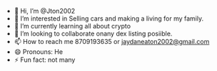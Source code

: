 - 👋 Hi, I’m @Jton2002
- 👀 I’m interested in Selling cars and making a living for my family.
- 🌱 I’m currently learning all about crypto
- 💞️ I’m looking to collaborate onany dex listing posiible.
- 📫 How to reach me 8709193635 or jaydaneaton2002@gmail.com
- 😄 Pronouns: He    
- ⚡ Fun fact: not many 

<!---
Jton2002/Jton2002 is a ✨ special ✨ repository because its `README.md` (this file) appears on your GitHub profile.
You can click the Preview link to take a look at your changes.
--->
